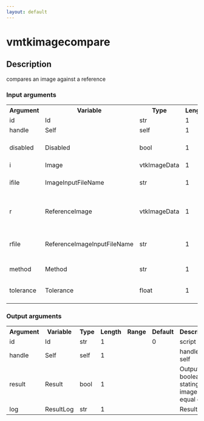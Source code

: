 ```yaml
---
layout: default
---
```

<h1>vmtkimagecompare</h1>
<h2>Description</h2>
compares an image against a reference
<h3>Input arguments</h3>
<table class="vmtkscripts">
<tr>
<th>Argument</th><th>Variable</th><th>Type</th><th>Length</th><th>Range</th><th>Default</th><th>Description</th>
</tr>
<tr><td>id</td><td>Id</td><td>str</td><td>1</td><td></td><td>0</td><td>script id</td>
</tr>
<tr><td>handle</td><td>Self</td><td>self</td><td>1</td><td></td><td></td><td>handle to self</td>
</tr>
<tr><td>disabled</td><td>Disabled</td><td>bool</td><td>1</td><td></td><td>0</td><td>disable execution and piping</td>
</tr>
<tr><td>i</td><td>Image</td><td>vtkImageData</td><td>1</td><td></td><td></td><td>the input image</td>
</tr>
<tr><td>ifile</td><td>ImageInputFileName</td><td>str</td><td>1</td><td></td><td></td><td>filename for the default Image reader</td>
</tr>
<tr><td>r</td><td>ReferenceImage</td><td>vtkImageData</td><td>1</td><td></td><td></td><td>the reference image to compare against</td>
</tr>
<tr><td>rfile</td><td>ReferenceImageInputFileName</td><td>str</td><td>1</td><td></td><td></td><td>filename for the default ReferenceImage reader</td>
</tr>
<tr><td>method</td><td>Method</td><td>str</td><td>1</td><td>["subtraction","range"]</td><td></td><td>method of the test</td>
</tr>
<tr><td>tolerance</td><td>Tolerance</td><td>float</td><td>1</td><td></td><td>1e-08</td><td>tolerance for numerical comparisons</td>
</tr>
</table><h3>Output arguments</h3>
<table class="vmtkscripts">
<tr>
<th>Argument</th><th>Variable</th><th>Type</th><th>Length</th><th>Range</th><th>Default</th><th>Description</th>
</tr>
<tr><td>id</td><td>Id</td><td>str</td><td>1</td><td></td><td>0</td><td>script id</td>
</tr>
<tr><td>handle</td><td>Self</td><td>self</td><td>1</td><td></td><td></td><td>handle to self</td>
</tr>
<tr><td>result</td><td>Result</td><td>bool</td><td>1</td><td></td><td></td><td>Output boolean stating if images are equal or not</td>
</tr>
<tr><td>log</td><td>ResultLog</td><td>str</td><td>1</td><td></td><td></td><td>Result Log</td>
</tr>
</table>
